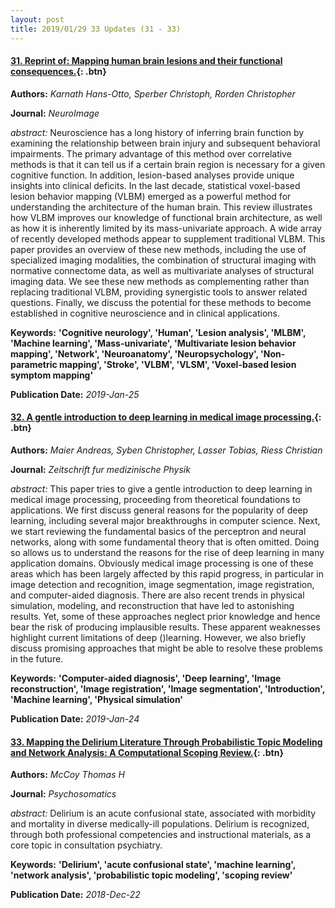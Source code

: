 ```yaml
---
layout: post
title: 2019/01/29 33 Updates (31 - 33)
---
```

#### [31. Reprint of: Mapping human brain lesions and their functional consequences.](https://linkinghub.elsevier.com/retrieve/pii/S1053-8119(19)30045-X){: .btn}
**Authors:** *Karnath Hans-Otto, Sperber Christoph, Rorden Christopher*

**Journal:** *NeuroImage*

*abstract:* Neuroscience has a long history of inferring brain function by examining the relationship between brain injury and subsequent behavioral impairments. The primary advantage of this method over correlative methods is that it can tell us if a certain brain region is necessary for a given cognitive function. In addition, lesion-based analyses provide unique insights into clinical deficits. In the last decade, statistical voxel-based lesion behavior mapping (VLBM) emerged as a powerful method for understanding the architecture of the human brain. This review illustrates how VLBM improves our knowledge of functional brain architecture, as well as how it is inherently limited by its mass-univariate approach. A wide array of recently developed methods appear to supplement traditional VLBM. This paper provides an overview of these new methods, including the use of specialized imaging modalities, the combination of structural imaging with normative connectome data, as well as multivariate analyses of structural imaging data. We see these new methods as complementing rather than replacing traditional VLBM, providing synergistic tools to answer related questions. Finally, we discuss the potential for these methods to become established in cognitive neuroscience and in clinical applications.

**Keywords:** **'Cognitive neurology', 'Human', 'Lesion analysis', 'MLBM', 'Machine learning', 'Mass-univariate', 'Multivariate lesion behavior mapping', 'Network', 'Neuroanatomy', 'Neuropsychology', 'Non-parametric mapping', 'Stroke', 'VLBM', 'VLSM', 'Voxel-based lesion symptom mapping'**

**Publication Date:** *2019-Jan-25*

#### [32. A gentle introduction to deep learning in medical image processing.](https://linkinghub.elsevier.com/retrieve/pii/S0939-3889(18)30120-X){: .btn}
**Authors:** *Maier Andreas, Syben Christopher, Lasser Tobias, Riess Christian*

**Journal:** *Zeitschrift fur medizinische Physik*

*abstract:* This paper tries to give a gentle introduction to deep learning in medical image processing, proceeding from theoretical foundations to applications. We first discuss general reasons for the popularity of deep learning, including several major breakthroughs in computer science. Next, we start reviewing the fundamental basics of the perceptron and neural networks, along with some fundamental theory that is often omitted. Doing so allows us to understand the reasons for the rise of deep learning in many application domains. Obviously medical image processing is one of these areas which has been largely affected by this rapid progress, in particular in image detection and recognition, image segmentation, image registration, and computer-aided diagnosis. There are also recent trends in physical simulation, modeling, and reconstruction that have led to astonishing results. Yet, some of these approaches neglect prior knowledge and hence bear the risk of producing implausible results. These apparent weaknesses highlight current limitations of deep ()learning. However, we also briefly discuss promising approaches that might be able to resolve these problems in the future.

**Keywords:** **'Computer-aided diagnosis', 'Deep learning', 'Image reconstruction', 'Image registration', 'Image segmentation', 'Introduction', 'Machine learning', 'Physical simulation'**

**Publication Date:** *2019-Jan-24*

#### [33. Mapping the Delirium Literature Through Probabilistic Topic Modeling and Network Analysis: A Computational Scoping Review.](https://linkinghub.elsevier.com/retrieve/pii/S0033-3182(18)30520-6){: .btn}
**Authors:** *McCoy Thomas H*

**Journal:** *Psychosomatics*

*abstract:* Delirium is an acute confusional state, associated with morbidity and mortality in diverse medically-ill populations. Delirium is recognized, through both professional competencies and instructional materials, as a core topic in consultation psychiatry.

**Keywords:** **'Delirium', 'acute confusional state', 'machine learning', 'network analysis', 'probabilistic topic modeling', 'scoping review'**

**Publication Date:** *2018-Dec-22*

